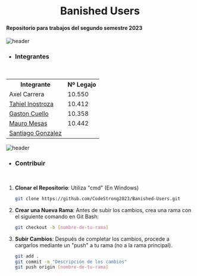 <h1 align="center">Banished Users</h1>


<h4>Repositorio para trabajos del segundo semestre 2023</h4>

![header](https://capsule-render.vercel.app/api?type=rect&color=gradient&height=1)

- <h3>Integrantes</h3>

<br>

<table>
  <tr>
    <th>Integrante</th>
    <th>Nº Legajo</th>
  </tr>
  <tr>
    <td>Axel Carrera</td>
    <td>10.550</td>
  </tr>
  <tr>
    <td><a href="https://github.com/tahiel-14">Tahiel Inostroza</a></td>
    <td>10.412</td>
  </tr>
  <tr>
    <td><a href="https://github.com/GastonCuello23">Gaston Cuello</a></td>
    <td>10.358</td>
  </tr>
  <tr>
    <td><a href="https://github.com/mauromesas">Mauro Mesas</a></td>
    <td>10.442</td>
  </tr>
  <tr>
    <td><a href="https://github.com/GonzalezBrunoSanti">Santiago Gonzalez</a></td>
    <td></td>
  </tr>
</table>

![header](https://capsule-render.vercel.app/api?type=rect&color=gradient&height=1)

- <h3>Contribuir</h3>

<br>

1. **Clonar el Repositorio**: Utiliza "cmd" (En Windows)
    ```bash
    git clone https://github.com/CodeStrong2023/Banished-Users.git
    ```
  
2. **Crear una Nueva Rama**: Antes de subir los cambios, crea una rama con el siguiente comando en Git Bash:
    ```bash
    git checkout -b [nombre-de-tu-rama]
    ```
  
3. **Subir Cambios**: Después de completar los cambios, procede a cargarlos mediante un "push" a tu rama (no a la rama principal).
    ```bash
    git add .
    git commit -m "Descripción de los cambios"
    git push origin [nombre-de-tu-rama]
    ```



